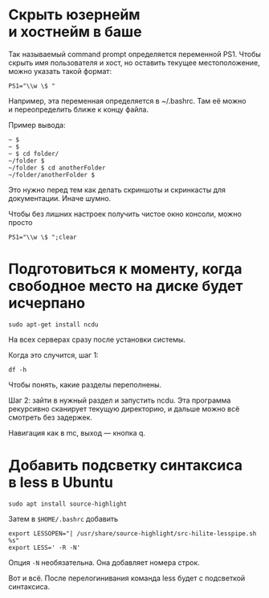# Скрыть юзернейм и&nbsp;хостнейм&nbsp;в&nbsp;баше

Так называемый command prompt определяется переменной PS1.
Чтобы скрыть имя пользователя и&nbsp;хост, но&nbsp;оставить текущее местоположение,
можно указать такой формат:

    PS1="\\w \$ "

Например, эта переменная определяется в&nbsp;~/.bashrc.
Там её можно и&nbsp;переопределить ближе к&nbsp;концу файла.

Пример вывода:

```
~ $
~ $
~ $ cd folder/
~/folder $
~/folder $ cd anotherFolder
~/folder/anotherFolder $
```

Это нужно перед тем как делать скриншоты
и&nbsp;скринкасты для документации.
Иначе шумно.

Чтобы без лишних настроек получить чистое окно консоли,
можно просто

    PS1="\\w \$ ";clear

# Подготовиться к&nbsp;моменту, когда свободное место на&nbsp;диске будет исчерпано

    sudo apt-get install ncdu

На всех серверах сразу после установки системы.

Когда это случится, шаг&nbsp;1:

    df -h

Чтобы понять, какие разделы переполнены.

Шаг&nbsp;2: зайти в&nbsp;нужный раздел и&nbsp;запустить ncdu.
Эта программа рекурсивно сканирует текущую директорию,
и&nbsp;дальше можно всё смотреть без задержек.

Навигация как в&nbsp;mc, выход&nbsp;— кнопка&nbsp;q.

# Добавить подсветку синтаксиса в&nbsp;less в Ubuntu

    sudo apt install source-highlight

Затем в `$HOME/.bashrc` добавить

```
export LESSOPEN="| /usr/share/source-highlight/src-hilite-lesspipe.sh %s"
export LESS=' -R -N'
```

Опция `-N` необязательна. Она добавляет номера строк.

Вот и всё. После перелогинивания команда less будет с подсветкой синтаксиса.
